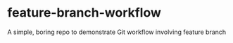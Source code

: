 # feature-branch-workflow

A simple, boring repo to demonstrate Git workflow involving feature branch